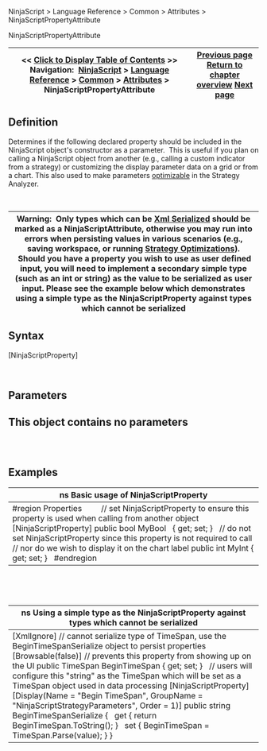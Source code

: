 ﻿


NinjaScript \> Language Reference \> Common \> Attributes \> NinjaScriptPropertyAttribute






















NinjaScriptPropertyAttribute







| \<\< [Click to Display Table of Contents](ninjascriptpropertyattribute.md) \>\> **Navigation:**     [NinjaScript](ninjascript-1.md) \> [Language Reference](language_reference_wip-1.md) \> [Common](common-1.md) \> [Attributes](attributes-1.md) \> NinjaScriptPropertyAttribute | [Previous page](displayattribute-1.md) [Return to chapter overview](attributes-1.md) [Next page](rangeattribute-1.md) |
| --- | --- |











## Definition


Determines if the following declared property should be included in the NinjaScript object's constructor as a parameter.  This is useful if you plan on calling a NinjaScript object from another (e.g., calling a custom indicator from a strategy) or customizing the display parameter data on a grid or from a chart. This also used to make parameters [optimizable](optimize_a_strategy-1.md) in the Strategy Analyzer.


 




| Warning:  Only types which can be [Xml Serialized](xmlignoreattribute-1.md) should be marked as a NinjaScriptAttribute, otherwise you may run into errors when persisting values in various scenarios (e.g., saving workspace, or running [Strategy Optimizations](optimize_a_strategy-1.md)).  Should you have a property you wish to use as user defined input, you will need to implement a secondary simple type (such as an int or string) as the value to be serialized as user input. Please see the example below which demonstrates using a simple type as the NinjaScriptProperty against types which cannot be serialized |
| --- |



## 


## 


## Syntax


\[NinjaScriptProperty]


 


## Parameters


## This object contains no parameters


## 


 


## Examples




| ns Basic usage of NinjaScriptProperty |
| --- |
| \#region Properties           // set NinjaScriptProperty to ensure this property is used when calling from another object \[NinjaScriptProperty] public bool MyBool    { get; set; }   // do not set NinjaScriptProperty since this property is not required to call // nor do we wish to display it on the chart label public int MyInt { get; set; }   \#endregion |



 


 




| ns Using a simple type as the NinjaScriptProperty against types which cannot be serialized |
| --- |
| \[XmlIgnore] // cannot serialize type of TimeSpan, use the BeginTimeSpanSerialize object to persist properties       \[Browsable(false)] // prevents this property from showing up on the UI public TimeSpan BeginTimeSpan { get; set; }   // users will configure this "string" as the TimeSpan which will be set as a TimeSpan object used in data processing \[NinjaScriptProperty] \[Display(Name \= "Begin TimeSpan", GroupName \= "NinjaScriptStrategyParameters", Order \= 1)] public string BeginTimeSpanSerialize {    get { return BeginTimeSpan.ToString(); }    set { BeginTimeSpan \= TimeSpan.Parse(value); } } |









